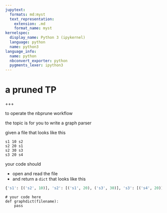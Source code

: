 ```yaml
---
jupytext:
  formats: md:myst
  text_representation:
    extension: .md
    format_name: myst
kernelspec:
  display_name: Python 3 (ipykernel)
  language: python
  name: python3
language_info:
  name: python
  nbconvert_exporter: python
  pygments_lexer: ipython3
---
```


# a pruned TP

+++

to operate the nbprune workflow

the topic is for you to write a graph parser

given a file that looks like this

```
s1 10 s2
s2 20 s1
s2 30 s3
s3 20 s4
```

your code should

- open and read the file
- and return a `dict` that looks like this

```python
{'s1': [('s2', 10)], 's2': [('s1', 20), ('s3', 30)], 's3': [('s4', 20)]}
```

```{code-cell} ipython3
# your code here
def graphdict(filename):
    pass
```

